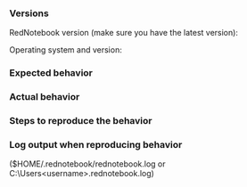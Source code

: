### Versions

RedNotebook version (make sure you have the latest version): 

Operating system and version:

### Expected behavior

### Actual behavior

### Steps to reproduce the behavior

### Log output when reproducing behavior
($HOME/.rednotebook/rednotebook.log or C:\Users\<username>\.rednotebook.log)
